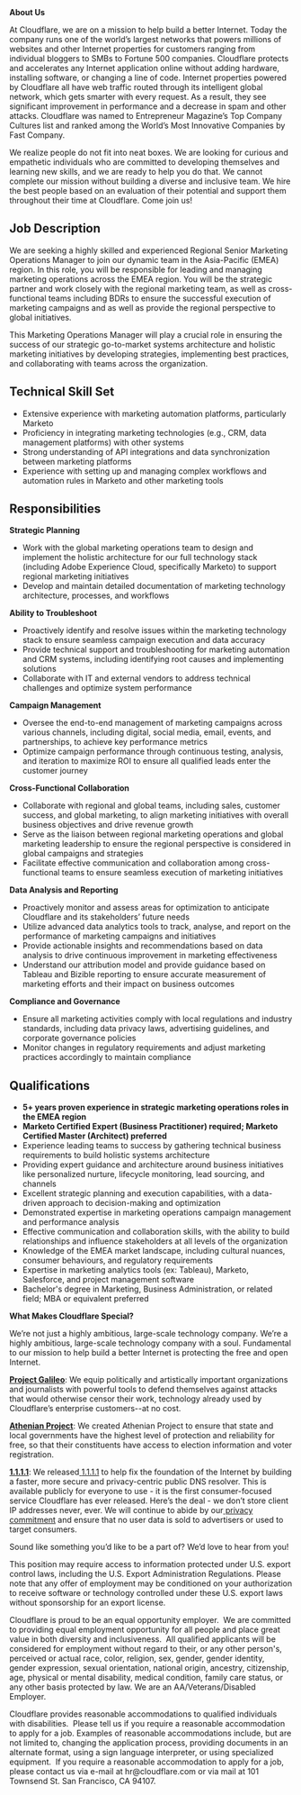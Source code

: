 <div class="content-intro">
	<div><strong>About Us</strong></div>
	<div>
		<p>At Cloudflare, we are on a mission to help build a better Internet. Today the company runs one of the world’s largest networks that powers millions of websites and other Internet properties for customers ranging from individual bloggers to SMBs to Fortune 500 companies. Cloudflare protects and accelerates any Internet application online without adding hardware, installing software, or changing a line of code. Internet properties powered by Cloudflare all have web traffic routed through its intelligent global network, which gets smarter with every request. As a result, they see significant improvement in performance and a decrease in spam and other attacks. Cloudflare was named to Entrepreneur Magazine’s Top Company Cultures list and ranked among the World’s Most Innovative Companies by Fast Company.&nbsp;</p>
		<p><span style="font-weight: 400;">We realize people do not fit into neat boxes. We are looking for curious and empathetic individuals who are committed to developing themselves and learning new skills, and we are ready to help you do that. We cannot complete our mission without building a diverse and inclusive team. We hire the best people based on an evaluation of their potential and support them throughout their time at Cloudflare. Come join us!&nbsp;</span></p>
	</div>
</div>
<h2>Job Description</h2>
<p>We are seeking a highly skilled and experienced Regional Senior Marketing Operations Manager to join our dynamic team in the Asia-Pacific (EMEA) region. In this role, you will be responsible for leading and managing marketing operations across the EMEA region. You will be the strategic partner and work closely with the regional marketing team, as well as cross-functional teams including BDRs to ensure the successful execution of marketing campaigns and as well as provide the regional perspective to global initiatives.</p>
<p>This Marketing Operations Manager will play a crucial role in ensuring the success of our strategic go-to-market systems architecture and holistic marketing initiatives by developing strategies, implementing best practices, and collaborating with teams across the organization.</p>
<h2>Technical Skill Set</h2>
<ul>
	<li>Extensive experience with marketing automation platforms, particularly Marketo</li>
	<li>Proficiency in integrating marketing technologies (e.g., CRM, data management platforms) with other systems</li>
	<li>Strong understanding of API integrations and data synchronization between marketing platforms</li>
	<li>Experience with setting up and managing complex workflows and automation rules in Marketo and other marketing tools</li>
</ul>
<h2>Responsibilities</h2>
<p><strong>Strategic Planning</strong></p>
<ul>
	<li>Work with the global marketing operations team to design and implement the holistic architecture for our full technology stack (including Adobe Experience Cloud, specifically Marketo) to support regional marketing initiatives</li>
	<li>Develop and maintain detailed documentation of marketing technology architecture, processes, and workflows</li>
</ul>
<p><strong>Ability to Troubleshoot</strong></p>
<ul>
	<li>Proactively identify and resolve issues within the marketing technology stack to ensure seamless campaign execution and data accuracy</li>
	<li>Provide technical support and troubleshooting for marketing automation and CRM systems, including identifying root causes and implementing solutions</li>
	<li>Collaborate with IT and external vendors to address technical challenges and optimize system performance</li>
</ul>
<p><strong>Campaign Management</strong></p>
<ul>
	<li>Oversee the end-to-end management of marketing campaigns across various channels, including digital, social media, email, events, and partnerships, to achieve key performance metrics</li>
	<li>Optimize campaign performance through continuous testing, analysis, and iteration to maximize ROI to ensure all qualified leads enter the customer journey</li>
</ul>
<p><strong>Cross-Functional Collaboration</strong></p>
<ul>
	<li>Collaborate with regional and global teams, including sales, customer success, and global marketing, to align marketing initiatives with overall business objectives and drive revenue growth</li>
	<li>Serve as the liaison between regional marketing operations and global marketing leadership to ensure the regional perspective is considered in global campaigns and strategies</li>
	<li>Facilitate effective communication and collaboration among cross-functional teams to ensure seamless execution of marketing initiatives</li>
</ul>
<p><strong>Data Analysis and Reporting</strong></p>
<ul>
	<li>Proactively monitor and assess areas for optimization to anticipate Cloudflare and its stakeholders’ future needs</li>
	<li>Utilize advanced data analytics tools to track, analyse, and report on the performance of marketing campaigns and initiatives</li>
	<li>Provide actionable insights and recommendations based on data analysis to drive continuous improvement in marketing effectiveness</li>
	<li>Understand our attribution model and provide guidance based on Tableau and Bizible reporting to ensure accurate measurement of marketing efforts and their impact on business outcomes</li>
</ul>
<p><strong>Compliance and Governance</strong></p>
<ul>
	<li>Ensure all marketing activities comply with local regulations and industry standards, including data privacy laws, advertising guidelines, and corporate governance policies</li>
	<li>Monitor changes in regulatory requirements and adjust marketing practices accordingly to maintain compliance</li>
</ul>
<h2>Qualifications</h2>
<ul>
	<li style="font-weight: bold;"><strong>5+ years proven experience in strategic marketing operations roles in the EMEA region</strong></li>
	<li style="font-weight: bold;"><strong>Marketo Certified Expert (Business Practitioner) required; Marketo Certified Master (Architect) preferred</strong></li>
	<li>Experience leading teams to success by gathering technical business requirements to build holistic systems architecture</li>
	<li>Providing expert guidance and architecture around business initiatives like personalized nurture, lifecycle monitoring, lead sourcing, and channels</li>
	<li>Excellent strategic planning and execution capabilities, with a data-driven approach to decision-making and optimization</li>
	<li>Demonstrated expertise in marketing operations campaign management and performance analysis</li>
	<li>Effective communication and collaboration skills, with the ability to build relationships and influence stakeholders at all levels of the organization</li>
	<li>Knowledge of the EMEA market landscape, including cultural nuances, consumer behaviours, and regulatory requirements</li>
	<li>Expertise in marketing analytics tools (ex: Tableau), Marketo, Salesforce, and project management software</li>
	<li>Bachelor's degree in Marketing, Business Administration, or related field; MBA or equivalent preferred</li>
</ul>
<div class="content-conclusion">
	<p><strong>What Makes Cloudflare Special?</strong></p>
	<p><span style="font-weight: 400;">We’re not just a highly ambitious, large-scale technology company. We’re a highly ambitious, large-scale technology company with a soul. Fundamental to our mission to help build a better Internet is protecting the free and open Internet.</span></p>
	<p><a href="https://blog.cloudflare.com/protecting-free-expression-online/"><strong>Project Galileo</strong></a><span style="font-weight: 400;">: We equip politically and artistically important organizations and journalists with powerful tools to defend themselves against attacks that would otherwise censor their work, technology already used by Cloudflare’s enterprise customers--at no cost.</span></p>
	<p><strong><a href="https://www.cloudflare.com/athenian/">Athenian Project</a></strong><span style="font-weight: 400;">: We created Athenian Project to ensure that state and local governments have the highest level of protection and reliability for free, so that their constituents have access to election information and voter registration.</span></p>
	<p><a href="https://1.1.1.1/"><strong>1.1.1.1</strong></a><span style="font-weight: 400;">: We released</span><a href="https://1.1.1.1/"> <span style="font-weight: 400;">1.1.1.1</span></a><span style="font-weight: 400;"> to help fix the foundation of the Internet by building a faster, more secure and privacy-centric public DNS resolver. This is available publicly for everyone to use - it is the first consumer-focused service Cloudflare has ever released. Here’s the deal - we don’t store client IP addresses never, ever. We will continue to abide by our</span><a href="https://developers.cloudflare.com/1.1.1.1/privacy/public-dns-resolver"> privacy commitment</a><span style="font-weight: 400;"> and ensure that no user data is sold to advertisers or used to target consumers.</span></p>
	<p><span style="font-weight: 400;">Sound like something you’d like to be a part of? We’d love to hear from you!</span></p>
	<p><span style="font-weight: 400;">This position may require access to information protected under U.S. export control laws, including the U.S. Export Administration Regulations. Please note that any offer of employment may be conditioned on your authorization to receive software or technology controlled under these U.S. export laws without sponsorship for an export license.</span></p>
	<p><span style="font-weight: 400;">Cloudflare is proud to be an equal opportunity employer. &nbsp;We are committed to providing equal employment opportunity for all people and place great value in both diversity and inclusiveness. &nbsp;All qualified applicants will be considered for employment without regard to their, or any other person's, perceived or actual</span> <span style="font-weight: 400;">race, color, religion, sex, gender, gender identity, gender expression, sexual orientation, national origin, ancestry, citizenship, age, physical or mental disability, medical condition, family care status, or any other basis protected by law. </span><span style="font-weight: 400;">We are an AA/Veterans/Disabled Employer.</span></p>
	<p><span style="font-weight: 400;">Cloudflare provides reasonable accommodations to qualified individuals with disabilities. &nbsp;Please tell us if you require a reasonable accommodation to apply for a job. Examples of reasonable accommodations include, but are not limited to, changing the application process, providing documents in an alternate format, using a sign language interpreter, or using specialized equipment. &nbsp;If you require a reasonable accommodation to apply for a job, please contact us via e-mail at </span><span style="font-weight: 400;">hr@cloudflare.com</span><span style="font-weight: 400;"> or via mail at 101 Townsend St. San Francisco, CA 94107.</span></p>
</div>